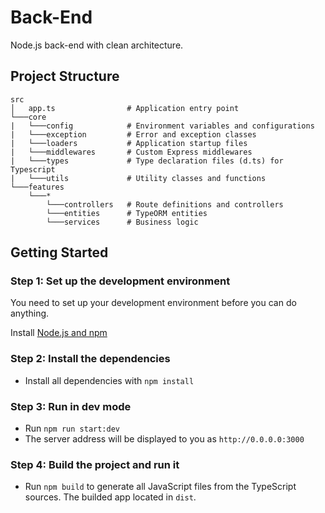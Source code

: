 # Back-End
Node.js back-end with clean architecture.

## Project Structure 

```
src
│   app.ts                # Application entry point
└───core
|   └───config            # Environment variables and configurations
|   └───exception         # Error and exception classes
|   └───loaders           # Application startup files
|   └───middlewares       # Custom Express middlewares
|   └───types             # Type declaration files (d.ts) for Typescript
|   └───utils             # Utility classes and functions
└───features
    └───*
        └───controllers   # Route definitions and controllers
        └───entities      # TypeORM entities
        └───services      # Business logic
```

## Getting Started

### Step 1: Set up the development environment

You need to set up your development environment before you can do anything.

Install [Node.js and npm](https://nodejs.org/en/download/)

### Step 2: Install the dependencies

- Install all dependencies with `npm install`

### Step 3: Run in dev mode

- Run `npm run start:dev` 
- The server address will be displayed to you as `http://0.0.0.0:3000`

### Step 4: Build the project and run it

- Run `npm build` to generate all JavaScript files from the TypeScript sources. The builded app located in `dist`.
